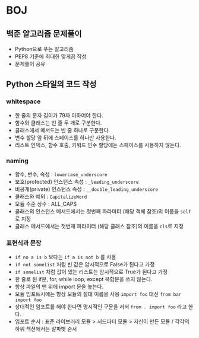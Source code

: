 # BOJ
## 백준 알고리즘 문제풀이
- Python으로 푸는 알고리즘
- PEP8 기준에 최대한 맞게끔 작성
- 문제풀이 공유

## Python 스타일의 코드 작성
### whitespace

- 한 줄의 문자 길이가 79자 이하여야 한다.
- 함수와 클래스는 빈 줄 두 개로 구분한다.
- 클래스에서 메서드는 빈 줄 하나로 구분한다.
- 변수 할당 앞 뒤에 스페이스를 하나만 사용한다.
- 리스트 인덱스, 함수 호출, 키워드 인수 할당에는 스페이스를 사용하지 않는다.


### naming

- 함수, 변수, 속성 : `lowercase_underscore`
- 보호(protected) 인스턴스 속성 : `_leading_underscore`
- 비공개(private) 인스턴스 속성 : `__double_leading_underscore`
- 클래스와 예외 : `CapitalizeWord`
- 모듈 수준 상수 : ALL_CAPS
- 클래스의 인스턴스 메서드에서는 첫번째 파라미터 (해당 객체 참조)의 이름을 `self`로 지정
- 클래스 메서드에서는 첫번재 파라미터 (해당 클래스 참조)의 이름을 `cls`로 지정


### 표현식과 문장
- `if no a is b` 보다는 `if a is not b` 를 사용
- `if not somelist` 처럼 빈 값은 암시적으로 False가 된다고 가정
- `if somelist` 처럼 값이 있는 리스트는 암시적으로 True가 된다고 가정
- 한 줄로 된 if문, for, while loop, except 복합문을 쓰지 않는다.
- 항상 파일의 맨 위에 import 문을 놓는다.
- 모듈 임포트시에는 항상 모듈의 절대 이름을 사용 `import foo` 대신 `from bar import foo`
- 상대적인 임포트를 해야 한다면 명시적인 구문을 서서 `from . import foo` 라고 한다.
- 임포트 순서 : 표준 라이브러리 모듈 > 서드파티 모듈 > 자신이 만든 모듈 / 각각의 하위 섹션에서는 알파벳 순서
